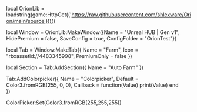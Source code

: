 local OrionLib = loadstring(game:HttpGet(('https://raw.githubusercontent.com/shlexware/Orion/main/source')))()

local Window = OrionLib:MakeWindow({Name = "Unreal HUB | Gen v1", HidePremium = false, SaveConfig = true, ConfigFolder = "OrionTest"})

local Tab = Window:MakeTab({
	Name = "Farm",
	Icon = "rbxassetid://4483345998",
	PremiumOnly = false
})

local Section = Tab:AddSection({
	Name = "Auto Farm"
})

Tab:AddColorpicker({
	Name = "Colorpicker",
	Default = Color3.fromRGB(255, 0, 0),
	Callback = function(Value)
		print(Value)
	end	  
})

ColorPicker:Set(Color3.fromRGB(255,255,255))
